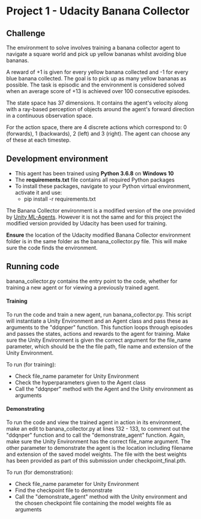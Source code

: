 # Project 1 - Udacity Banana Collector
## Challenge
The environment to solve involves training a banana collector agent to 
navigate a square world and pick up yellow bananas whilst avoiding blue 
bananas.

A reward of +1 is given for every yellow banana collected and -1 for every 
blue banana collected. The goal is to pick up as many yellow bananas as 
possible. The task is episodic and the environment is considered solved 
when an average score of +13 is achieved over 100 consecutive episodes.

The state space has 37 dimensions. It contains the agent's velocity along 
with a ray-based perception of objects around the agent's forward 
direction in a continuous observation space.

For the action space, there are 4 discrete actions which correspond to: 
0 (forwards), 1 (backwards), 2 (left) and 3 (right). The agent can choose 
any of these at each timestep.

## Development environment
+ This agent has been trained using __Python 3.6.8__ on __Windows 10__
+ The __requirements.txt__ file contains all required Python packages
+ To install these packages, navigate to your Python virtual 
environment, activate it and use: 
     - pip install -r requirements.txt 

The Banana Collector environment is a modified version of the one 
provided by [Unity ML-Agents](https://github.com/Unity-Technologies/ml-agents/blob/master/docs/Learning-Environment-Examples.md#banana-collector). 
However it is not the same and for this project the modified version 
provided by Udacity has been used for training.

__Ensure__ the location of the Udacity modified Banana Collector 
environment folder is in the same folder as the banana_collector.py 
file. This will make sure the code finds the environment.

## Running code
banana_collector.py contains the entry point to the code, whether for 
training a new agent or for viewing a previously trained agent.
#### Training
To run the code and train a new agent, run banana_collector.py. This script 
will instantiate a Unity Environment and an Agent class and pass these as 
arguments to the "ddqnper" function. This function loops through episodes 
and passes the states, actions and rewards to the agent for training. 
Make sure the Unity Environment is given the correct argument for the 
file_name parameter, which should be the the file path, file name and 
extension of the Unity Environment.

To run (for training):
* Check file_name parameter for Unity Environment
* Check the hyperparameters given to the Agent class
* Call the "ddqnper" method with the Agent and the Unity environment as 
arguments
#### Demonstrating
To run the code and view the trained agent in action in its environment, 
make an edit to banana_collector.py at lines 132 - 133, to comment out the 
"ddqnper" function and to call the "demonstrate_agent" function. Again, 
make sure the Unity Environment has the correct file_name argument. The 
other parameter to demonstrate the agent is the location including 
filename and extension of the saved model weights. The file with the best 
weights has been provided as part of this submission under 
checkpoint_final.pth.

To run (for demonstration):
* Check file_name parameter for Unity Environment
* Find the checkpoint file to demonstrate
* Call the "demonstrate_agent" method with the Unity environment and the 
chosen checkpoint file containing the model weights file as arguments
